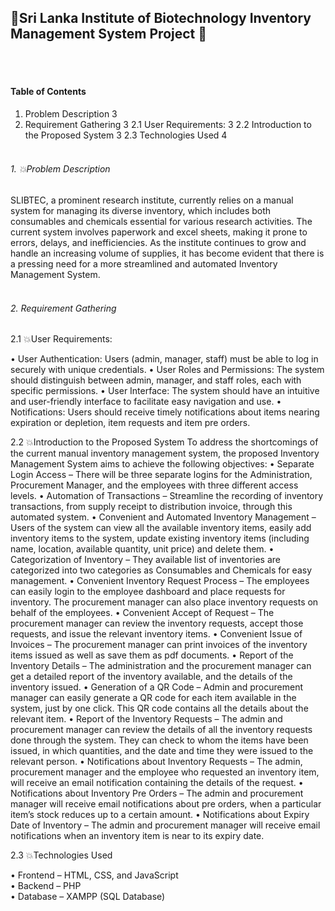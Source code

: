 <h2>💠Sri Lanka Institute of Biotechnology
Inventory Management System
Project 💠</h2>
<br><br>
<h4>Table of Contents</h4>

1.	Problem Description	3
2.	Requirement Gathering	3
2.1	User Requirements:	3
2.2	Introduction to the Proposed System	3
2.3	Technologies Used	4
<br><br>
<h6>1.	💥Problem Description</h6>
SLIBTEC, a prominent research institute, currently relies on a manual system for managing its diverse inventory, which includes both consumables and chemicals essential for various research activities. The current system involves paperwork and excel sheets, making it prone to errors, delays, and inefficiencies. As the institute continues to grow and handle an increasing volume of supplies, it has become evident that there is a pressing need for a more streamlined and automated Inventory Management System.
<br><br>
<h6>2.	Requirement Gathering</h6>

2.1	💥User Requirements:

•	User Authentication: Users (admin, manager, staff) must be able to log in securely with unique credentials.
•	User Roles and Permissions: The system should distinguish between admin, manager, and staff roles, each with specific permissions.
•	User Interface: The system should have an intuitive and user-friendly interface to facilitate easy navigation and use.
•	Notifications: Users should receive timely notifications about items nearing expiration or depletion, item requests and item pre orders. 

2.2	💥Introduction to the Proposed System
To address the shortcomings of the current manual inventory management system, the proposed Inventory Management System aims to achieve the following objectives:
•	Separate Login Access – There will be three separate logins for the Administration, Procurement Manager, and the employees with three different access levels.
•	Automation of Transactions – Streamline the recording of inventory transactions, from supply receipt to distribution invoice, through this automated system.
•	Convenient and Automated Inventory Management – Users of the system can view all the available inventory items, easily add inventory items to the system, update existing inventory items (including name, location, available quantity, unit price) and delete them.
•	Categorization of Inventory – They available list of inventories are categorized into two categories as Consumables and Chemicals for easy management.
•	Convenient Inventory Request Process – The employees can easily login to the employee dashboard and place requests for inventory. The procurement manager can also place inventory requests on behalf of the employees.
•	Convenient Accept of Request – The procurement manager can review the inventory requests, accept those requests, and issue the relevant inventory items.
•	Convenient Issue of Invoices – The procurement manager can print invoices of the inventory items issued as well as save them as pdf documents. 
•	Report of the Inventory Details – The administration and the procurement manager can get a detailed report of the inventory available, and the details of the inventory issued.
•	Generation of a QR Code – Admin and procurement manager can easily generate a QR code for each item available in the system, just by one click. This QR code contains all the details about the relevant item. 
•	Report of the Inventory Requests – The admin and procurement manager can review the details of all the inventory requests done through the system. They can check to whom the items have been issued, in which quantities, and the date and time they were issued to the relevant person.
•	Notifications about Inventory Requests – The admin, procurement manager and the employee who requested an inventory item, will receive an email notification containing the details of the request.
•	Notifications about Inventory Pre Orders – The admin and procurement manager will receive email notifications about pre orders, when a particular item’s stock reduces up to a certain amount.
•	Notifications about Expiry Date of Inventory – The admin and procurement manager will receive email notifications when an inventory item is near to its expiry date.

2.3	💥Technologies Used

•	Frontend – HTML, CSS, and JavaScript<br>
•	Backend – PHP<br>
•	Database – XAMPP (SQL Database)
